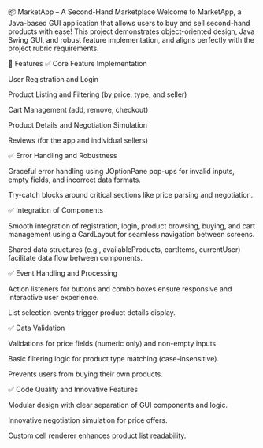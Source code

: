 📦 MarketApp – A Second-Hand Marketplace
Welcome to MarketApp, a Java-based GUI application that allows users to buy and sell second-hand products with ease! This project demonstrates object-oriented design, Java Swing GUI, and robust feature implementation, and aligns perfectly with the project rubric requirements.

🚀 Features
✅ Core Feature Implementation

User Registration and Login

Product Listing and Filtering (by price, type, and seller)

Cart Management (add, remove, checkout)

Product Details and Negotiation Simulation

Reviews (for the app and individual sellers)

✅ Error Handling and Robustness

Graceful error handling using JOptionPane pop-ups for invalid inputs, empty fields, and incorrect data formats.

Try-catch blocks around critical sections like price parsing and negotiation.

✅ Integration of Components

Smooth integration of registration, login, product browsing, buying, and cart management using a CardLayout for seamless navigation between screens.

Shared data structures (e.g., availableProducts, cartItems, currentUser) facilitate data flow between components.

✅ Event Handling and Processing

Action listeners for buttons and combo boxes ensure responsive and interactive user experience.

List selection events trigger product details display.

✅ Data Validation

Validations for price fields (numeric only) and non-empty inputs.

Basic filtering logic for product type matching (case-insensitive).

Prevents users from buying their own products.

✅ Code Quality and Innovative Features

Modular design with clear separation of GUI components and logic.

Innovative negotiation simulation for price offers.

Custom cell renderer enhances product list readability.
